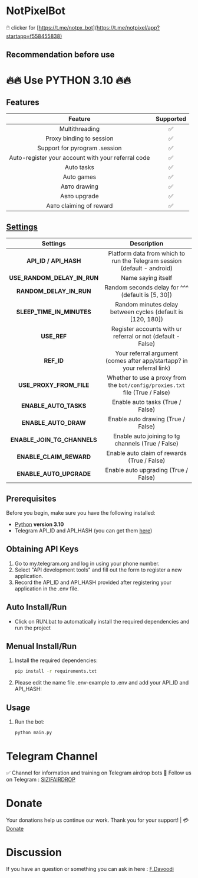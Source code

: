 # NotPixelBot
🖱️ clicker for [https://t.me/notpx_bot](https://t.me/notpixel/app?startapp=f558455838)

## Recommendation before use
# 🔥🔥 Use PYTHON 3.10 🔥🔥

## Features  
|                      Feature                       | Supported |
|:--------------------------------------------------:|:---------:|
|                   Multithreading                   |     ✅     |
|              Proxy binding to session              |     ✅     |
|           Support for pyrogram .session            |     ✅     |
| Auto-register your account with your referral code |     ✅     |
|                     Auto tasks                     |     ✅     |
|                     Auto games                     |     ✅     |
|                    Авто drawing                    |     ✅     |
|                    Авто upgrade                    |     ✅     |
|              Авто claiming of reward               |     ✅     |


## [Settings](https://github.com/sizifart/NotPixelBot/blob/main/.env-example/)
|          Settings           |                                 Description                                  |
|:---------------------------:|:----------------------------------------------------------------------------:|
|    **API_ID / API_HASH**    |   Platform data from which to run the Telegram session (default - android)   |
| **USE_RANDOM_DELAY_IN_RUN** |                              Name saying itself                              |
|   **RANDOM_DELAY_IN_RUN**   |              Random seconds delay for ^^^ (default is [5, 30])               |
|  **SLEEP_TIME_IN_MINUTES**  |         Random minutes delay between cycles (default is [120, 180])          |
|         **USE_REF**         |         Register accounts with ur referral or not (default - False)          |
|         **REF_ID**          |   Your referral argument (comes after app/startapp? in your referral link)   |
|   **USE_PROXY_FROM_FILE**   | Whether to use a proxy from the `bot/config/proxies.txt` file (True / False) |
|    **ENABLE_AUTO_TASKS**    |                       Enable auto tasks (True / False)                       |
|    **ENABLE_AUTO_DRAW**     |                      Enable auto drawing (True / False)                      |
| **ENABLE_JOIN_TG_CHANNELS** |              Enable auto joining to tg channels (True / False)               |
|   **ENABLE_CLAIM_REWARD**   |                 Enable auto claim of rewards (True / False)                  |
|   **ENABLE_AUTO_UPGRADE**   |                     Enable auto upgrading (True / False)                     |

## Prerequisites
Before you begin, make sure you have the following installed:
- [Python](https://www.python.org/downloads/) **version 3.10**
- Telegram API_ID and API_HASH (you can get them [here](https://my.telegram.org/auth))

## Obtaining API Keys
1. Go to my.telegram.org and log in using your phone number.
2. Select "API development tools" and fill out the form to register a new application.
3. Record the API_ID and API_HASH provided after registering your application in the .env file.

## Auto Install/Run
- Click on RUN.bat to automatically install the required dependencies and run the project

## Menual Install/Run
1. Install the required dependencies:
   ```bash
   pip install -r requirements.txt
   ```
2. Please edit the name file .env-example to .env and add your API_ID and API_HASH:
   
## Usage
1. Run the bot:
   ```bash
   python main.py
   ```
 
# Telegram Channel

✅ Channel for information and training on Telegram airdrop bots 🔷 Follow us on Telegram : [SIZIFAIRDROP](https://t.me/sizifairdrop)

# Donate
Your donations help us continue our work. Thank you for your support! | 💳 [Donate](https://sizvpn.com/donate/)  

# Discussion

If you have an question or something you can ask in here : [F.Davoodi](https://t.me/sizifart)
